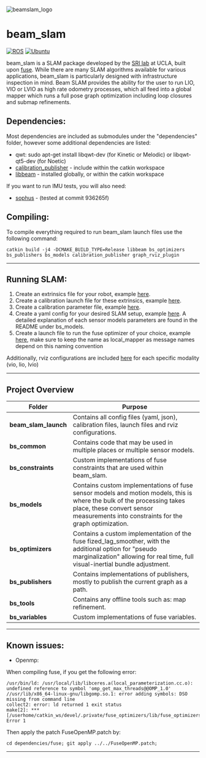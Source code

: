 ![beamslam_logo](https://github.com/BEAMRobotics/beam_slam/assets/25440002/053b25ec-563e-42fe-aae4-1d35c06fad5c)

# beam_slam

[![ROS](https://img.shields.io/badge/ROS-noetic-blue)](https://github.com/BEAMRobotics/beam_slam)
[![Ubuntu](https://img.shields.io/badge/Ubuntu-20.04-purple)](https://github.com/BEAMRobotics/beam_slam)

beam_slam is a SLAM package developed by the [SRI lab](https://sri-lab.seas.ucla.edu/) at UCLA, built upon [fuse](https://github.com/locusrobotics/fuse). While there are many SLAM algorithms available for various applications, beam_slam is particularly designed with infrastructure inspection in mind. Beam SLAM provides the ability for the user to run LIO, VIO or LVIO as high rate odometry processes, which all feed into a global mapper which runs a full pose graph optimization including loop closures and submap refinements.

## Dependencies:

Most dependencies are included as submodules under the "dependencies" folder, however some additional dependencies are listed:
* qwt: sudo apt-get install libqwt-dev (for Kinetic or Melodic) or libqwt-qt5-dev (for Noetic)
* [calibration_publisher](https://github.com/BEAMRobotics/beam_robotics/tree/master/calibration/calibration_publisher) - include within the catkin workspace
* [libbeam](https://github.com/BEAMRobotics/libbeam) - installed globally, or within the catkin workspace

If you want to run IMU tests, you will also need:

* [sophus](https://github.com/strasdat/Sophus) - (tested at commit 936265f)

## Compiling:

To compile everything required to run beam_slam launch files use the following command:

`catkin build -j4 -DCMAKE_BUILD_TYPE=Release libbeam bs_optimizers bs_publishers bs_models calibration_publisher graph_rviz_plugin`

---
## Running SLAM:

1. Create an extrinsics file for your robot, example [here](https://github.com/BEAMRobotics/beam_slam/blob/main/beam_slam_launch/calibrations/ig2/extrinsics.json).
2. Create a calibration launch file for these extrinsics, example [here](https://github.com/BEAMRobotics/beam_slam/blob/main/beam_slam_launch/launch/ig2/calibration_publisher_ig2.launch).
3. Create a calibration parameter file, example [here](https://github.com/BEAMRobotics/beam_slam/blob/add_documentation/beam_slam_launch/config/ig2/calibration_params.yaml).
4. Create a yaml config for your desired SLAM setup, example [here](https://github.com/BEAMRobotics/beam_slam/blob/main/beam_slam_launch/config/ig2/lvio.yaml). A detailed explanation of each sensor models parameters are found in the README under bs_models.
5. Create a launch file to run the fuse optimizer of your choice, example [here](https://github.com/BEAMRobotics/beam_slam/blob/main/beam_slam_launch/launch/ig2/lvio.launch), make sure to keep the name as local_mapper as message names depend on this naming convention

Additionally, rviz configurations are included [here](https://github.com/BEAMRobotics/beam_slam/tree/main/beam_slam_launch/rviz) for each specific modality (vio, lio, lvio)

---
## Project Overview

| Folder  | Purpose |
| ------------- | ------------- |
| **beam_slam_launch**  | Contains all config files (yaml, json), calibration files, launch files and rviz configurations.  |
| **bs_common**  | Contains code that may be used in multiple places or multiple sensor models.  |
| **bs_constraints**  | Custom implementations of fuse constraints that are used within beam_slam.  |
| **bs_models**  | Contains custom implementations of fuse sensor models and motion models, this is where the bulk of the processing takes place, these convert sensor measurements into constraints for the graph optimization.  |
| **bs_optimizers**  | Contains a custom implementation of the fuse fized_lag_smoother, with the additional option for "pseudo marginalization" allowing for real time, full visual-inertial bundle adjustment.  |
| **bs_publishers**  | Contains implementations of publishers, mostly to publish the current graph as a path.  |
| **bs_tools**  | Contains any offline tools such as: map refinement.  |
| **bs_variables**  | Custom implementations of fuse variables.  |

---

## Known issues:

* Openmp:

When compiling fuse, if you get the following error:

```
/usr/bin/ld: /usr/local/lib/libceres.a(local_parameterization.cc.o): undefined reference to symbol 'omp_get_max_threads@@OMP_1.0'
//usr/lib/x86_64-linux-gnu/libgomp.so.1: error adding symbols: DSO missing from command line
collect2: error: ld returned 1 exit status
make[2]: *** [/userhome/catkin_ws/devel/.private/fuse_optimizers/lib/fuse_optimizers/fixed_lag_smoother_node] Error 1
```
Then apply the patch FuseOpenMP.patch by:

`cd dependencies/fuse; git apply ../../FuseOpenMP.patch;`

---
